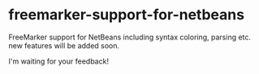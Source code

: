 # freemarker-support-for-netbeans
FreeMarker support for NetBeans including syntax coloring, parsing etc. new features will be added soon.

I'm waiting for your feedback!
